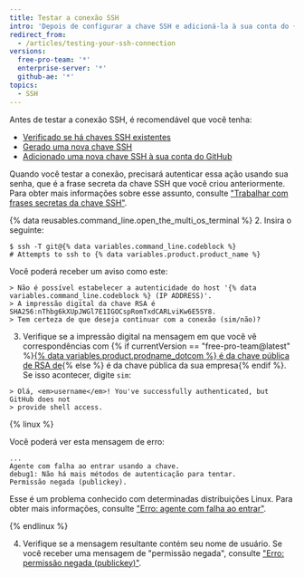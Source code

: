 ```yaml
---
title: Testar a conexão SSH
intro: 'Depois de configurar a chave SSH e adicioná-la à sua conta do {% data variables.product.product_name %}, você pode testar a conexão.'
redirect_from:
  - /articles/testing-your-ssh-connection
versions:
  free-pro-team: '*'
  enterprise-server: '*'
  github-ae: '*'
topics:
  - SSH
---
```


Antes de testar a conexão SSH, é recomendável que você tenha:
- [Verificado se há chaves SSH existentes](/articles/checking-for-existing-ssh-keys)
- [Gerado uma nova chave SSH](/articles/generating-a-new-ssh-key-and-adding-it-to-the-ssh-agent)
- [Adicionado uma nova chave SSH à sua conta do GitHub](/articles/adding-a-new-ssh-key-to-your-github-account)

Quando você testar a conexão, precisará autenticar essa ação usando sua senha, que é a frase secreta da chave SSH que você criou anteriormente. Para obter mais informações sobre esse assunto, consulte ["Trabalhar com frases secretas da chave SSH"](/articles/working-with-ssh-key-passphrases).

{% data reusables.command_line.open_the_multi_os_terminal %}
2. Insira o seguinte:
  ```shell
  $ ssh -T git@{% data variables.command_line.codeblock %}
  # Attempts to ssh to {% data variables.product.product_name %}
  ```

  Você poderá receber um aviso como este:

  ```shell
  > Não é possível estabelecer a autenticidade do host '{% data variables.command_line.codeblock %} (IP ADDRESS)'.
  > A impressão digital da chave RSA é SHA256:nThbg6kXUpJWGl7E1IGOCspRomTxdCARLviKw6E5SY8.
  > Tem certeza de que deseja continuar com a conexão (sim/não)?
  ```

3. Verifique se a impressão digital na mensagem em que você vê correspondências com {% if currentVersion == "free-pro-team@latest" %}[{% data variables.product.prodname_dotcom %} é da chave pública de RSA de](/github/authenticating-to-github/githubs-ssh-key-fingerprints){% else %} é da chave pública da sua empresa{% endif %}. Se isso acontecer, digite `sim`:
  ```shell
  > Olá, <em>username</em>! You've successfully authenticated, but GitHub does not
  > provide shell access.
  ```

  {% linux %}

  Você poderá ver esta mensagem de erro:
  ```shell
  ...
  Agente com falha ao entrar usando a chave.
  debug1: Não há mais métodos de autenticação para tentar.
  Permissão negada (publickey).
  ```

  Esse é um problema conhecido com determinadas distribuições Linux. Para obter mais informações, consulte ["Erro: agente com falha ao entrar"](/articles/error-agent-admitted-failure-to-sign).

  {% endlinux %}

4. Verifique se a mensagem resultante contém seu nome de usuário. Se você receber uma mensagem de "permissão negada", consulte ["Erro: permissão negada (publickey)"](/articles/error-permission-denied-publickey).
